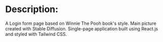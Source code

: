 # Description:

A Login form page based on Winnie The Pooh book's style. Main picture created with Stable Diffusion. Single-page application built using React.js and styled with Tailwind CSS.
